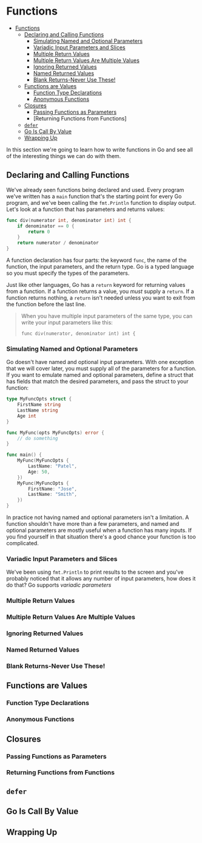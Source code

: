 # Functions

<!--toc:start-->
- [Functions](#functions)
  - [Declaring and Calling Functions](#declaring-and-calling-functions)
    - [Simulating Named and Optional Parameters](#simulating-named-and-optional-parameters)
    - [Variadic Input Parameters and Slices](#variadic-input-parameters-and-slices)
    - [Multiple Return Values](#multiple-return-values)
    - [Multiple Return Values Are Multiple Values](#multiple-return-values-are-multiple-values)
    - [Ignoring Returned Values](#ignoring-returned-values)
    - [Named Returned Values](#named-returned-values)
    - [Blank Returns-Never Use These!](#blank-returns-never-use-these)
  - [Functions are Values](#functions-are-values)
    - [Function Type Declarations](#function-type-declarations)
    - [Anonymous Functions](#anonymous-functions)
  - [Closures](#closures)
    - [Passing Functions as Parameters](#passing-functions-as-parameters)
    - [Returning Functions from Functions]
  - [`defer`](#defer)
  - [Go Is Call By Value](#go-is-call-by-value)
  - [Wrapping Up](#wrapping-up)
<!--toc:end-->

In this section we're going to learn how to write functions in Go and see all of the interesting things we can do with them.

## Declaring and Calling Functions
We've already seen functions being declared and used. Every program we've written has a `main` function that's the starting point for every Go program, and we've been calling the `fmt.Println` function to display output. Let's look at a function that has parameters and returns values:

```go 
func div(numerator int, denominator int) int {
    if denominator == 0 {
        return 0
    }
    return numerator / denominator
}
```

A function declaration has four parts: the keyword `func`, the name of the function, the input parameters, and the return type. Go is a typed language so you must specify the types of the parameters.

Just like other languages, Go has a `return` keyword for returning values from a function. If a function returns a value, you *must* supply a `return`. If a function returns nothing, a `return` isn't needed unless you want to exit from the function before the last line.

> When you have multiple input parameters of the same type, you can write your input parameters like this:
>
> `func div(numerator, denominator int) int {`

### Simulating Named and Optional Parameters
Go doesn't have named and optional input parameters. With one exception that we will cover later, you must supply all of the parameters for a function. If you want to emulate named and optional parameters, define a struct that has fields that match the desired parameters, and pass the struct to your function:

```go 
type MyFuncOpts struct {
    FirstName string 
    LastName string 
    Age int
}

func MyFunc(opts MyFuncOpts) error {
    // do something
}

func main() {
    MyFunc(MyFuncOpts {
        LastName: "Patel",
        Age: 50,
    })
    MyFunc(MyFuncOpts {
        FirstName: "Jose",
        LastName: "Smith",
    })
}
```

In practice not having named and optional parameters isn't a limitation. A function shouldn't have more than a few parameters, and named and optional parameters are mostly useful when a function has many inputs. If you find yourself in that situation there's a good chance your function is too complicated.

### Variadic Input Parameters and Slices
We've been using `fmt.Println` to print results to the screen and you've probably noticed that it allows any number of input parameters, how does it do that? Go supports *variadic parameters*

### Multiple Return Values 

### Multiple Return Values Are Multiple Values 

### Ignoring Returned Values 

### Named Returned Values 

### Blank Returns-Never Use These!

## Functions are Values

### Function Type Declarations

### Anonymous Functions

## Closures

### Passing Functions as Parameters

### Returning Functions from Functions 

## `defer`

## Go Is Call By Value

## Wrapping Up
